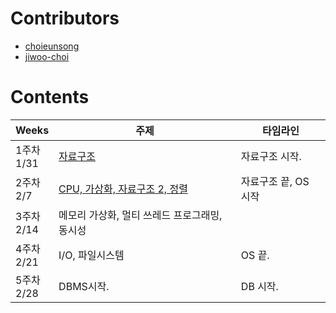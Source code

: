 # Contributors
- [choieunsong](https://github.com/choieunsong)
- [jiwoo-choi](https://github.com/jiwoo-choi)

# Contents
| Weeks | 주제  | 타임라인 |
|--|--|--|
|1주차 <br> 1/31 | [자료구조](https://github.com/jiwoo-choi/cs-study/issues/1)  | 자료구조 시작. 
|2주차 <br> 2/7| [CPU, 가상화, 자료구조 2, 정렬](https://github.com/jiwoo-choi/cs-study/issues/2) | 자료구조 끝, OS 시작
|3주차 <br> 2/14| 메모리 가상화, 멀티 쓰레드 프로그래밍, 동시성  |
|4주차 <br> 2/21 | I/O, 파일시스템 | OS 끝.
|5주차 <br> 2/28 | DBMS시작. | DB 시작.
